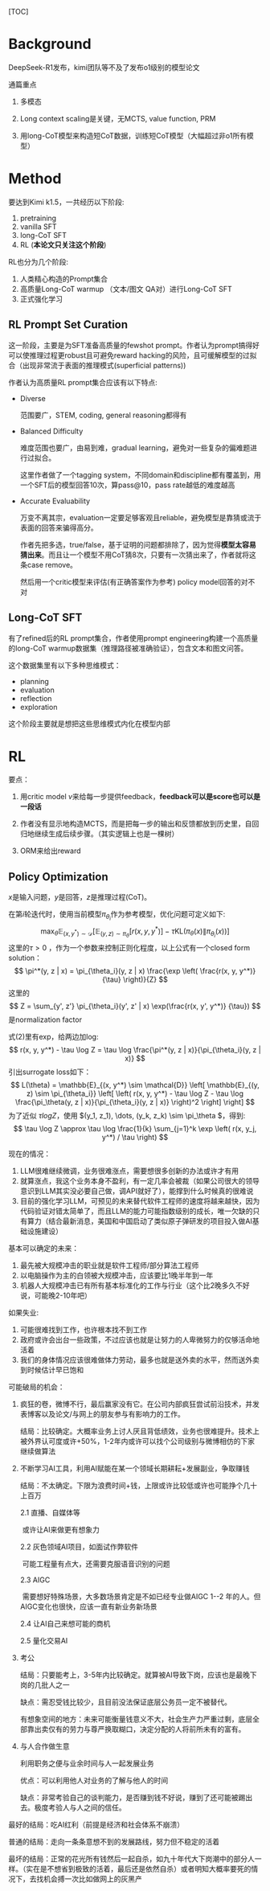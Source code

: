 

[TOC]



# Background



DeepSeek-R1发布，kimi团队等不及了发布o1级别的模型论文

通篇重点

1. 多模态

2. Long context scaling是关键，无MCTS, value function, PRM

3. 用long-CoT模型来构造短CoT数据，训练短CoT模型（大幅超过非o1所有模型）





# Method

要达到Kimi k1.5，一共经历以下阶段:

1. pretraining
2. vanilla SFT
3. long-CoT SFT
4. RL (**本论文只关注这个阶段**)



RL也分为几个阶段:

1. 人类精心构造的Prompt集合
2. 高质量Long-CoT warmup （文本/图文 QA对）进行Long-CoT SFT
3. 正式强化学习



## RL Prompt Set Curation



这一阶段，主要是为SFT准备高质量的fewshot prompt。作者认为prompt搞得好可以使推理过程更robust且可避免reward hacking的风险，且可缓解模型的过拟合（出现非常流于表面的推理模式(superficial patterns))



作者认为高质量RL prompt集合应该有以下特点:

- Diverse

  范围要广，STEM, coding, general reasoning都得有

- Balanced Difficulty

  难度范围也要广，由易到难，gradual learning，避免对一些复杂的偏难题进行过拟合。

  这里作者做了一个tagging system，不同domain和discipline都有覆盖到，用一个SFT后的模型回答10次，算pass@10，pass rate越低的难度越高

- Accurate Evaluability

  万变不离其宗，evaluation一定要足够客观且reliable，避免模型是靠猜或流于表面的回答来骗得高分。

  作者先把多选，true/false，基于证明的问题都排除了，因为觉得**模型太容易猜出来**。而且让一个模型不用CoT猜8次，只要有一次猜出来了，作者就将这条case remove。

  然后用一个critic模型来评估(有正确答案作为参考) policy model回答的对不对



## Long-CoT SFT



有了refined后的RL prompt集合，作者使用prompt engineering构建一个高质量的long-CoT warmup数据集（推理路径被准确验证），包含文本和图文问答。

这个数据集里有以下多种思维模式：

- planning
- evaluation
- reflection
- exploration

这个阶段主要就是想把这些思维模式内化在模型内部



# RL



要点：

1. 用critic model $v$来给每一步提供feedback，**feedback可以是score也可以是一段话**

2. 作者没有显示地构造MCTS，而是把每一步的输出和反馈都放到历史里，自回归地继续生成后续步骤。（其实逻辑上也是一棵树）
3. ORM来给出reward



## Policy Optimization

$x$是输入问题，$y$是回答，$z$是推理过程(CoT)。

在第$i$轮迭代时，使用当前模型$\pi_{\theta_i}$作为参考模型，优化问题可定义如下:
$$
\max_\theta \mathbb{E}_{(x,y^*) \sim \mathcal{D}} \left [\mathbb{E}_{(y,z) \sim \pi_\theta} \left[ r(x, y, y^*) \right] - \tau \mathrm{KL}(\pi_\theta(x) \| \pi_{\theta_i}(x)) \right ]
$$
这里的$\tau > 0$ ，作为一个参数来控制正则化程度，以上公式有一个closed form solution：
$$
\pi^*(y, z | x) = \pi_{\theta_i}(y, z | x) \frac{\exp \left( \frac{r(x, y, y^*)}{\tau} \right)}{Z}
$$
这里的
$$
Z = \sum_{y', z'} \pi_{\theta_i}(y', z' | x) \exp(\frac{r(x, y', y^*)} {\tau})
$$
是normalization factor

式(2)里有exp，给两边加log:
$$
r(x, y, y^*) - \tau \log Z = \tau \log \frac{\pi^*(y, z | x)}{\pi_{\theta_i}(y, z | x)}
$$
引出surrogate loss如下：
$$
L(\theta) = \mathbb{E}_{(x, y^*) \sim \mathcal{D}} \left[ \mathbb{E}_{(y, z) \sim \pi_{\theta_i}} \left[ \left( r(x, y, y^*) - \tau \log Z - \tau \log \frac{\pi_\theta(y, z | x)}{\pi_{\theta_i}(y, z | x)} \right)^2 \right] \right]
$$
为了近似 $\tau log Z$，使用 $(y_1, z_1), \dots, (y_k, z_k) \sim \pi_\theta $，得到:
$$
\tau \log Z \approx \tau \log \frac{1}{k} \sum_{j=1}^k \exp \left( r(x, y_j, y^*) / \tau \right)
$$




现在的情况：

1. LLM很难继续微调，业务很难涨点，需要想很多创新的办法或许才有用 
2. 就算涨点，我这个业务本身不盈利，有一定几率会被裁（如果公司很大的领导意识到LLM其实没必要自己做，调API就好了），能撑到什么时候真的很难说
3. 目前的强化学习LLM，可预见的未来替代软件工程师的速度将越来越快，因为代码验证对错太简单了，而且LLM的能力可能指数级别的成长，唯一欠缺的只有算力（结合最新消息，美国和中国启动了类似原子弹研发的项目投入做AI基础设施建设）



基本可以确定的未来：

1. 最先被大规模冲击的职业就是软件工程师/部分算法工程师
2. 以电脑操作为主的白领被大规模冲击，应该要比1晚半年到一年
3. 机器人大规模冲击已有所有基本标准化的工作与行业（这个比2晚多久不好说，可能晚2-10年吧）



如果失业:

1. 可能很难找到工作，也许根本找不到工作
2. 政府或许会出台一些政策，不过应该也就是让努力的人卑微努力的仅够活命地活着
3. 我们的身体情况应该很难做体力劳动，最多也就是送外卖的水平，然而送外卖到时候估计早已饱和



可能破局的机会：

1. 疯狂的卷，微博不行，最后赢家没有它。在公司内部疯狂尝试前沿技术，并发表博客以及论文/与网上的朋友参与有影响力的工作。

   结局：比较确定。大概率业务上讨人厌且背低绩效，业务也很难提升。技术上被外界认可度或许+50%，1-2年内或许可以找个公司级别与微博相仿的下家继续做算法

2. 不断学习AI工具，利用AI赋能在某一个领域长期耕耘+发展副业，争取赚钱

   结局：不太确定。下限为浪费时间+钱，上限或许比较低或许也可能挣个几十上百万

   2.1 直播、自媒体等

   ​    或许让AI来做更有想象力

   2.2 灰色领域AI项目，如面试作弊软件

   ​    可能工程量有点大，还需要克服语音识别的问题

   2.3 AIGC

   ​    需要想好特殊场景，大多数场景肯定是不如已经专业做AIGC 1--2 年的人。但AIGC变化也很快，应该一直有新业务新场景

   2.4 让AI自己来想可能的商机

   2.5 量化交易AI

3. 考公

   结局：只要能考上，3-5年内比较确定。就算被AI导致下岗，应该也是最晚下岗的几批人之一

   缺点：需忍受钱比较少，且目前没法保证底层公务员一定不被替代。

   有想象空间的地方：未来可能衡量钱意义不大，社会生产力严重过剩，底层全部靠出卖仅有的劳力与尊严换取糊口，决定分配的人将前所未有的富有。

4. 与人合作做生意

   利用职务之便与业余时间与人一起发展业务

   优点：可以利用他人对业务的了解与他人的时间

   缺点：非常考验自己的谈判能力，是否赚到钱不好说，赚到了还可能被踢出去。极度考验人与人之间的信任。



最好的结局：吃AI红利（前提是经济和社会体系不崩溃）

普通的结局：走向一条条意想不到的发展路线，努力但不稳定的活着

最坏的结局：正常的花光所有钱然后一起自杀，如九十年代大下岗潮中的部分人一样。（实在是不想省到极致的活着，最后还是依然自杀）或者明知大概率要死的情况下，去找机会搏一次比如做网上的灰黑产


